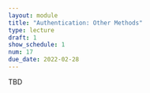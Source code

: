 ```yaml
---
layout: module
title: "Authentication: Other Methods"
type: lecture
draft: 1
show_schedule: 1
num: 17
due_date: 2022-02-28
---
```


TBD